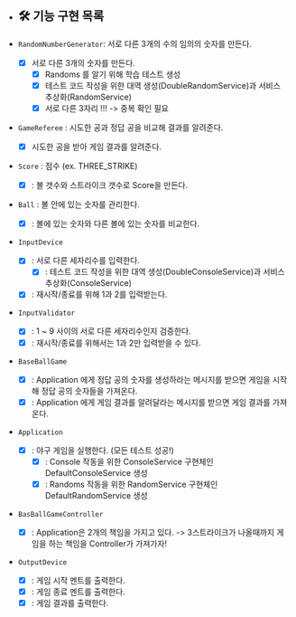 * ## 🛠 기능 구현 목록

* `RandomNumberGenerator`: 서로 다른 3개의 수의 임의의 숫자를 만든다.
    * [x] 서로 다른 3개의 숫자를 만든다.
        * [x] Randoms 를 알기 위해 학습 테스트 생성
        * [x] 테스트 코드 작성을 위한 대역 생성(DoubleRandomService)과 서비스 추상화(RandomService)
        * [x] 서로 다른 3자리 !!! -> 중복 확인 필요

* `GameReferee` : 시도한 공과 정답 공을 비교해 결과를 알려준다.
    * [x] 시도한 공을 받아 게임 결과를 알려준다.

* `Score` : 점수 (ex. THREE_STRIKE)
    * [x] : 볼 갯수와 스트라이크 갯수로 Score을 만든다.

* `Ball` : 볼 안에 있는 숫자를 관리한다.
    * [x] : 볼에 있는 숫자와 다른 볼에 있는 숫자를 비교한다.

* `InputDevice`
    * [x] : 서로 다른 세자리수를 입력한다.
        * [x] : 테스트 코드 작성을 위한 대역 생성(DoubleConsoleService)과 서비스 추상화(ConsoleService)
    * [x] : 재시작/종료를 위해 1과 2를 입력받는다.

* `InputValidator`
    * [x] : 1 ~ 9 사이의 서로 다른 세자리수인지 검증한다.
    * [x] : 재시작/종료를 위해서는 1과 2만 입력받을 수 있다.

* `BaseBallGame`
    * [x] : Application 에게 정답 공의 숫자를 생성하라는 메시지를 받으면 게임을 시작해 정답 공의 숫자들을 가져온다.
    * [x] : Application 에게 게임 결과를 알려달라는 메시지를 받으면 게임 결과를 가져온다.

* `Application`
    * [x] : 야구 게임을 실행한다. (모든 테스트 성공!)
        * [x] : Console 작동을 위한 ConsoleService 구현체인 DefaultConsoleService 생성
        * [x] : Randoms 작동을 위한 RandomService 구현체인 DefaultRandomService 생성

* `BasBallGameController`
    * [x] : Application은 2개의 책임을 가지고 있다. -> 3스트라이크가 나올때까지 게임을 하는 책임을 Controller가 가져가자!

* `OutputDevice`
    * [x] : 게임 시작 멘트를 출력한다.
    * [x] : 게임 종료 멘트를 출력한다.
    * [x] : 게임 결과를 출력한다.